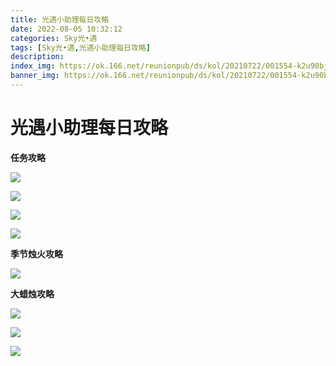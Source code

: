 ```yaml
---
title: 光遇小助理每日攻略
date: 2022-08-05 10:32:12
categories: Sky光•遇
tags: [Sky光•遇,光遇小助理每日攻略]
description: 
index_img: https://ok.166.net/reunionpub/ds/kol/20210722/001554-k2u90bj7ay.png?imageView&thumbnail=600x0&type=jpg
banner_img: https://ok.166.net/reunionpub/ds/kol/20210722/001554-k2u90bj7ay.png?imageView&thumbnail=600x0&type=jpg
---
```

# 光遇小助理每日攻略
**任务攻略**

![](https://ok.166.net/reunionpub/ds/kol/20220805/005921-48ders3s0u.png)

![](https://ok.166.net/reunionpub/ds/kol/20220805/010417-r4vtwnpd8l.png)

![](https://ok.166.net/reunionpub/ds/kol/20220805/010850-p5b284vgmf.png)

![](https://ok.166.net/reunionpub/ds/kol/20220805/011242-1zjw8ibts0.png)

  

 **季节烛火攻略**

![](https://ok.166.net/reunionpub/ds/kol/20220805/005742-vhge8lz9ot.png)

  

 **大蜡烛攻略**

![](https://ok.166.net/reunionpub/ds/kol/20220805/011837-str2hue3gc.png)

![](https://ok.166.net/reunionpub/ds/kol/20220805/011928-whifye8sp1.png)

![](https://ok.166.net/reunionpub/ds/kol/20220805/012012-egjtd9rfza.png)

  

